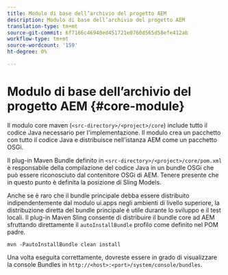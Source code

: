 ```yaml
---
title: Modulo di base dell’archivio del progetto AEM
description: Modulo di base dell’archivio del progetto AEM
translation-type: tm+mt
source-git-commit: 6f7166c46940ed451721e0760d565d58efe412ab
workflow-type: tm+mt
source-wordcount: '159'
ht-degree: 0%

---
```



# Modulo di base dell’archivio del progetto AEM {#core-module}

Il modulo core maven (`<src-directory>/<project>/core`) include tutto il codice Java necessario per l&#39;implementazione. Il modulo crea un pacchetto con tutto il codice Java e distribuisce nell’istanza AEM come un pacchetto OSGi.

Il plug-in Maven Bundle definito in `<src-directory>/<project>/core/pom.xml` è responsabile della compilazione del codice Java in un bundle OSGi che può essere riconosciuto dal contenitore OSGi di AEM. Tenere presente che in questo punto è definita la posizione di Sling Models.

Anche se è raro che il bundle principale debba essere distribuito indipendentemente dal modulo ui.apps negli ambienti di livello superiore, la distribuzione diretta del bundle principale è utile durante lo sviluppo e il test locali. Il plug-in Maven Sling consente di distribuire il bundle core ad AEM sfruttando direttamente il `autoInstallBundle` profilo come definito nel POM [](/help/developing/archetype/using.md#parent-pom)padre.

```
mvn -PautoInstallBundle clean install
```

Una volta eseguita correttamente, dovreste essere in grado di visualizzare la console Bundles in `http://<host>:<port>/system/console/bundles`.
